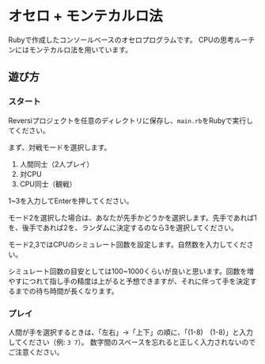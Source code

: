 # オセロ + モンテカルロ法

Rubyで作成したコンソールベースのオセロプログラムです。
CPUの思考ルーチンにはモンテカルロ法を用いています。

## 遊び方

### スタート
Reversiプロジェクトを任意のディレクトリに保存し、`main.rb`をRubyで実行してください。

まず、対戦モードを選択します。
1. 人間同士（2人プレイ）
2. 対CPU
3. CPU同士（観戦）

1~3を入力してEnterを押してください。

モード2を選択した場合は、あなたが先手かどうかを選択します。先手であれば1を、後手であれば2を、ランダムに決定するのなら3を選択してください。

モード2,3ではCPUのシミュレート回数を設定します。自然数を入力してください。

シミュレート回数の目安としては100~1000くらいが良いと思います。回数を増やすにつれて指し手の精度は上がると予想できますが、それに伴って手を決定するまでの待ち時間が長くなります。

### プレイ

人間が手を選択するときは、「左右」→「上下」の順に、「(1-8)　(1-8)」と入力してください（例: `3 7`）。
数字間のスペースを忘れると正しく入力されないのでご注意ください。
